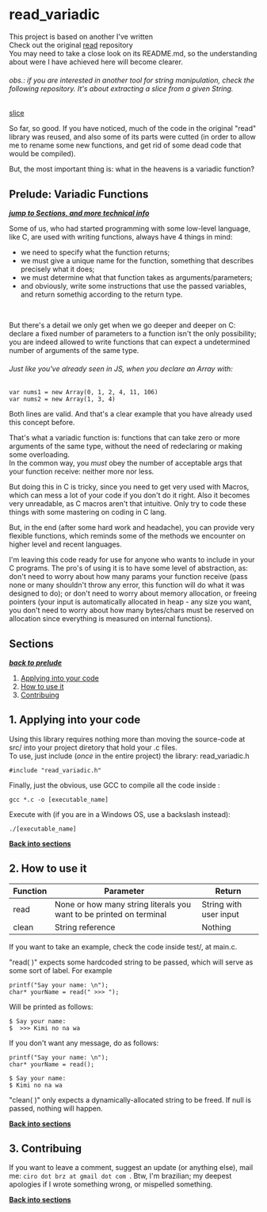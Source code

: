 # read_variadic

This project is based on another I've written <br>
Check out the original [read](https://github.com/ciroDourado/read) repository <br>
You may need to take a close look on its README.md, so the understanding about were I have achieved here will become clearer.


###### obs.: if you are interested in another tool for string manipulation, check the following repository. It's about extracting a slice from a given String.
[slice](https://github.com/ciroDourado/slice)


So far, so good. If you have noticed, much of the code in the original "read" library was reused, and also some of its parts were cutted (in order to allow me to rename some new functions, and get rid of some dead code that would be compiled).


But, the most important thing is: what in the heavens is a variadic function?


## Prelude: Variadic Functions
***[jump to Sections, and more technical info](https://github.com/ciroDourado/read_variadic#sections)***



Some of us, who had started programming with some low-level language, like C, are used with writing functions, always have 4 things in mind:
- we need to specify what the function returns;
- we must give a unique name for the function, something that describes precisely what it does;
- we must determine what that function takes as arguments/parameters;
- and obviously, write some instructions that use the passed variables, and return somethig according to the return type.
<br>


But there's a detail we only get when we go deeper and deeper on C: declare a fixed number of parameters to a function isn't the only possibility; you are indeed allowed to write functions that can expect a undetermined number of arguments of the same type.
<br>


###### Just like you've already seen in JS, when you declare an Array with: 
``` 
var nums1 = new Array(0, 1, 2, 4, 11, 106)
var nums2 = new Array(1, 3, 4)
```
Both lines are valid. And that's a clear example that you have already used this concept before.
<br>


That's what a variadic function is: functions that can take zero or more arguments of the same type, without the need of redeclaring or making some overloading.<br>
In the common way, you *must* obey the number of acceptable args that your function receive: neither more nor less.
<br>


But doing this in C is tricky, since you need to get very used with Macros, which can mess a lot of your code if you don't do it right. Also it becomes very unreadable, as C macros aren't that intuitive. Only try to code these things with some mastering on coding in C lang.
<br>


But, in the end (after some hard work and headache), you can provide very flexible functions, which reminds some of the methods we encounter on higher level and recent languages. 
<br>


I'm leaving this code ready for use for anyone who wants to include in your C programs. The pro's of using it is to have some level of abstraction, as: don't need to worry about how many params your function receive (pass none or many shouldn't throw any error, this function will do what it was designed to do); or don't need to worry about memory allocation, or freeing pointers (your input is automatically allocated in heap - any size you want, you don't need to worry about how many bytes/chars must be reserved on allocation since everything is measured on internal functions).
<br>


## Sections
***[back to prelude](https://github.com/ciroDourado/read_variadic#prelude-variadic-functions)***

1. [Applying into your code](https://github.com/ciroDourado/read_variadic#1-applying-into-your-code)
2. [How to use it](https://github.com/ciroDourado/read_variadic#2-how-to-use-it)
3. [Contribuing](https://github.com/ciroDourado/read_variadic#3-contribuing)

## 1. Applying into your code

Using this library requires nothing more than moving the source-code at src/ into your project diretory that hold your .c files. <br>
To use, just include (*once* in the entire project) the library: read_variadic.h
```
#include "read_variadic.h"
```

Finally, just the obvious, use GCC to compile all the code inside :

```
gcc *.c -o [executable_name]
```

Execute with (if you are in a Windows OS, use a backslash instead):

```
./[executable_name]
```

**[Back into sections](https://github.com/ciroDourado/read_variadic#sections)** 

## 2. How to use it

| Function | Parameter                                                           | Return                 |
|----------|---------------------------------------------------------------------|------------------------| 
| read     | None or how many string literals you want to be printed on terminal | String with user input |
| clean    | String reference                                                    | Nothing                |

If you want to take an example, check the code inside test/, at main.c.

"read( )" expects some hardcoded string to be passed, which will serve as some sort of label. For example

```
printf("Say your name: \n");
char* yourName = read(" >>> ");
```

Will be printed as follows:

```
$ Say your name:
$  >>> Kimi no na wa
```

If you don't want any message, do as follows:

```
printf("Say your name: \n");
char* yourName = read();
```
```
$ Say your name:
$ Kimi no na wa
```

"clean( )" only expects a dynamically-allocated string to be freed. If null is passed, nothing will happen.

**[Back into sections](https://github.com/ciroDourado/read_variadic#sections)**

## 3. Contribuing

If you want to leave a comment, suggest an update (or anything else), mail me: `ciro dot brz at gmail dot com `.
Btw, I'm brazilian; my deepest apologies if I wrote something wrong, or mispelled something.

**[Back into sections](https://github.com/ciroDourado/read_variadic#sections)** 
